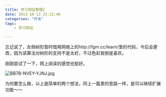 ```yaml
---
title: 学习网站整理2
date: 2013-10-13 22:22:46
categories: "开发"
tags:
	- 学习网站

---
```


忘记说了，左侧树形暂时借用网络上的http://fgm.cc/learn/里的代码，今后会更改，因为该算法对树形的支持不是太好，不过色彩我倒是喜欢。

刚刚尝试了一下，网上阅读的感觉也挺好。

![BB7B-NVEY-YJNJ.jpg][]


为何要怎么做，以上是简单的两个想法，同上一篇里的思路一样，是可以继续扩展功能～～



[BB7B-NVEY-YJNJ.jpg]: /pro/os/crawler/BB7B-NVEY-YJNJ.jpg